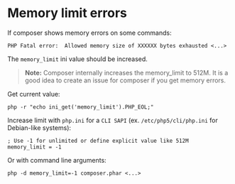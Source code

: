 <!--
    tagline: Solving problems
-->
# Memory limit errors

If composer shows memory errors on some commands:

    PHP Fatal error:  Allowed memory size of XXXXXX bytes exhausted <...>

The `memory_limit` ini value should be increased.

> **Note:** Composer internally increases the memory_limit to 512M.
> It is a good idea to create an issue for composer if you get memory errors.

Get current value:

    php -r "echo ini_get('memory_limit').PHP_EOL;"


Increase limit with `php.ini` for a `CLI SAPI` (ex. `/etc/php5/cli/php.ini` for Debian-like systems):

    ; Use -1 for unlimited or define explicit value like 512M
    memory_limit = -1

Or with command line arguments:

    php -d memory_limit=-1 composer.phar <...>

